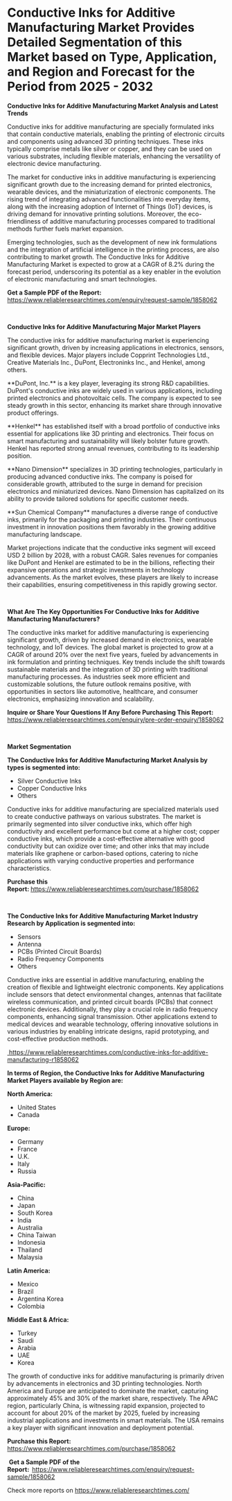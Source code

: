 <p><h1>Conductive Inks for Additive Manufacturing Market Provides Detailed Segmentation of this Market based on Type, Application, and Region and Forecast for the Period from 2025 - 2032</h1></p><p><strong>Conductive Inks for Additive Manufacturing Market Analysis and Latest Trends</strong></p>
<p><p>Conductive inks for additive manufacturing are specially formulated inks that contain conductive materials, enabling the printing of electronic circuits and components using advanced 3D printing techniques. These inks typically comprise metals like silver or copper, and they can be used on various substrates, including flexible materials, enhancing the versatility of electronic device manufacturing.</p><p>The market for conductive inks in additive manufacturing is experiencing significant growth due to the increasing demand for printed electronics, wearable devices, and the miniaturization of electronic components. The rising trend of integrating advanced functionalities into everyday items, along with the increasing adoption of Internet of Things (IoT) devices, is driving demand for innovative printing solutions. Moreover, the eco-friendliness of additive manufacturing processes compared to traditional methods further fuels market expansion.</p><p>Emerging technologies, such as the development of new ink formulations and the integration of artificial intelligence in the printing process, are also contributing to market growth. The Conductive Inks for Additive Manufacturing Market is expected to grow at a CAGR of 8.2% during the forecast period, underscoring its potential as a key enabler in the evolution of electronic manufacturing and smart technologies.</p></p>
<p><strong>Get a Sample PDF of the Report:&nbsp;</strong> <a href="https://www.reliableresearchtimes.com/enquiry/request-sample/1858062?utm_campaign=2643&utm_medium=2&utm_source=Github&utm_content=ia&utm_term=03042025&utm_id=conductive-inks-for-additive-manufacturing">https://www.reliableresearchtimes.com/enquiry/request-sample/1858062</a></p>
<p>&nbsp;</p>
<p><strong>Conductive Inks for Additive Manufacturing Major Market Players</strong></p>
<p><p>The conductive inks for additive manufacturing market is experiencing significant growth, driven by increasing applications in electronics, sensors, and flexible devices. Major players include Copprint Technologies Ltd., Creative Materials Inc., DuPont, Electroninks Inc., and Henkel, among others.</p><p>**DuPont, Inc.** is a key player, leveraging its strong R&D capabilities. DuPont's conductive inks are widely used in various applications, including printed electronics and photovoltaic cells. The company is expected to see steady growth in this sector, enhancing its market share through innovative product offerings.</p><p>**Henkel** has established itself with a broad portfolio of conductive inks essential for applications like 3D printing and electronics. Their focus on smart manufacturing and sustainability will likely bolster future growth. Henkel has reported strong annual revenues, contributing to its leadership position.</p><p>**Nano Dimension** specializes in 3D printing technologies, particularly in producing advanced conductive inks. The company is poised for considerable growth, attributed to the surge in demand for precision electronics and miniaturized devices. Nano Dimension has capitalized on its ability to provide tailored solutions for specific customer needs.</p><p>**Sun Chemical Company** manufactures a diverse range of conductive inks, primarily for the packaging and printing industries. Their continuous investment in innovation positions them favorably in the growing additive manufacturing landscape.</p><p>Market projections indicate that the conductive inks segment will exceed USD 2 billion by 2028, with a robust CAGR. Sales revenues for companies like DuPont and Henkel are estimated to be in the billions, reflecting their expansive operations and strategic investments in technology advancements. As the market evolves, these players are likely to increase their capabilities, ensuring competitiveness in this rapidly growing sector.</p></p>
<p>&nbsp;</p>
<p><strong>What Are The Key Opportunities For Conductive Inks for Additive Manufacturing Manufacturers?</strong></p>
<p><p>The conductive inks market for additive manufacturing is experiencing significant growth, driven by increased demand in electronics, wearable technology, and IoT devices. The global market is projected to grow at a CAGR of around 20% over the next five years, fueled by advancements in ink formulation and printing techniques. Key trends include the shift towards sustainable materials and the integration of 3D printing with traditional manufacturing processes. As industries seek more efficient and customizable solutions, the future outlook remains positive, with opportunities in sectors like automotive, healthcare, and consumer electronics, emphasizing innovation and scalability.</p></p>
<p><strong>Inquire or Share Your Questions If Any Before Purchasing This Report:</strong> <a href="https://www.reliableresearchtimes.com/enquiry/pre-order-enquiry/1858062?utm_campaign=2643&utm_medium=2&utm_source=Github&utm_content=ia&utm_term=03042025&utm_id=conductive-inks-for-additive-manufacturing">https://www.reliableresearchtimes.com/enquiry/pre-order-enquiry/1858062</a></p>
<p>&nbsp;</p>
<p><strong>Market Segmentation</strong></p>
<p><strong>The Conductive Inks for Additive Manufacturing Market Analysis by types is segmented into:</strong></p>
<p><ul><li>Silver Conductive Inks</li><li>Copper Conductive Inks</li><li>Others</li></ul></p>
<p><p>Conductive inks for additive manufacturing are specialized materials used to create conductive pathways on various substrates. The market is primarily segmented into silver conductive inks, which offer high conductivity and excellent performance but come at a higher cost; copper conductive inks, which provide a cost-effective alternative with good conductivity but can oxidize over time; and other inks that may include materials like graphene or carbon-based options, catering to niche applications with varying conductive properties and performance characteristics.</p></p>
<p><strong>Purchase this Report:&nbsp;</strong><a href="https://www.reliableresearchtimes.com/purchase/1858062?utm_campaign=2643&utm_medium=2&utm_source=Github&utm_content=ia&utm_term=03042025&utm_id=conductive-inks-for-additive-manufacturing">https://www.reliableresearchtimes.com/purchase/1858062</a></p>
<p>&nbsp;</p>
<p><strong>The Conductive Inks for Additive Manufacturing Market Industry Research by Application is segmented into:</strong></p>
<p><ul><li>Sensors</li><li>Antenna</li><li>PCBs (Printed Circuit Boards)</li><li>Radio Frequency Components</li><li>Others</li></ul></p>
<p><p>Conductive inks are essential in additive manufacturing, enabling the creation of flexible and lightweight electronic components. Key applications include sensors that detect environmental changes, antennas that facilitate wireless communication, and printed circuit boards (PCBs) that connect electronic devices. Additionally, they play a crucial role in radio frequency components, enhancing signal transmission. Other applications extend to medical devices and wearable technology, offering innovative solutions in various industries by enabling intricate designs, rapid prototyping, and cost-effective production methods.</p></p>
<p><a href="https://www.reliableresearchtimes.com/conductive-inks-for-additive-manufacturing-r1858062?utm_campaign=2643&utm_medium=2&utm_source=Github&utm_content=ia&utm_term=03042025&utm_id=conductive-inks-for-additive-manufacturing">&nbsp;https://www.reliableresearchtimes.com/conductive-inks-for-additive-manufacturing-r1858062</a></p>
<p><strong>In terms of Region, the Conductive Inks for Additive Manufacturing Market Players available by Region are:</strong></p>
<p>
    <p> <strong> North America: </strong>
        <ul>
            <li>United States</li>
            <li>Canada</li>
        </ul>
        </p> 
    <p> <strong> Europe: </strong>
        <ul>
            <li>Germany</li>
            <li>France</li>
            <li>U.K.</li>
            <li>Italy</li>
            <li>Russia</li>
        </ul>
        </p> 
    <p> <strong> Asia-Pacific: </strong>
        <ul>
            <li>China</li>
            <li>Japan</li>
            <li>South Korea</li>
            <li>India</li>
            <li>Australia</li>
            <li>China Taiwan</li>
            <li>Indonesia</li>
            <li>Thailand</li>
            <li>Malaysia</li>
        </ul>
        </p> 
    <p> <strong> Latin America: </strong>
        <ul>
            <li>Mexico</li>
            <li>Brazil</li>
            <li>Argentina Korea</li>
            <li>Colombia</li>
        </ul>
        </p> 
    <p> <strong> Middle East & Africa: </strong>
        <ul>
            <li>Turkey</li>
            <li>Saudi</li>
            <li>Arabia</li>
            <li>UAE</li>
            <li>Korea</li>
        </ul>
    </p>
    </p>
<p><p>The growth of conductive inks for additive manufacturing is primarily driven by advancements in electronics and 3D printing technologies. North America and Europe are anticipated to dominate the market, capturing approximately 45% and 30% of the market share, respectively. The APAC region, particularly China, is witnessing rapid expansion, projected to account for about 20% of the market by 2025, fueled by increasing industrial applications and investments in smart materials. The USA remains a key player with significant innovation and deployment potential.</p></p>
<p><strong>Purchase this Report: </strong><a href="https://www.reliableresearchtimes.com/purchase/1858062?utm_campaign=2643&utm_medium=2&utm_source=Github&utm_content=ia&utm_term=03042025&utm_id=conductive-inks-for-additive-manufacturing">https://www.reliableresearchtimes.com/purchase/1858062</a></p>
<p>&nbsp;<strong>Get a Sample PDF of the Report:&nbsp;&nbsp;</strong><a href="https://www.reliableresearchtimes.com/enquiry/request-sample/1858062?utm_campaign=2643&utm_medium=2&utm_source=Github&utm_content=ia&utm_term=03042025&utm_id=conductive-inks-for-additive-manufacturing">https://www.reliableresearchtimes.com/enquiry/request-sample/1858062</a></p>
<p><strong></strong></p>
<p>Check more reports on <a href="https://www.reliableresearchtimes.com/?utm_campaign=2643&utm_medium=2&utm_source=Github&utm_content=ia&utm_term=03042025&utm_id=conductive-inks-for-additive-manufacturing">https://www.reliableresearchtimes.com/</a></p>